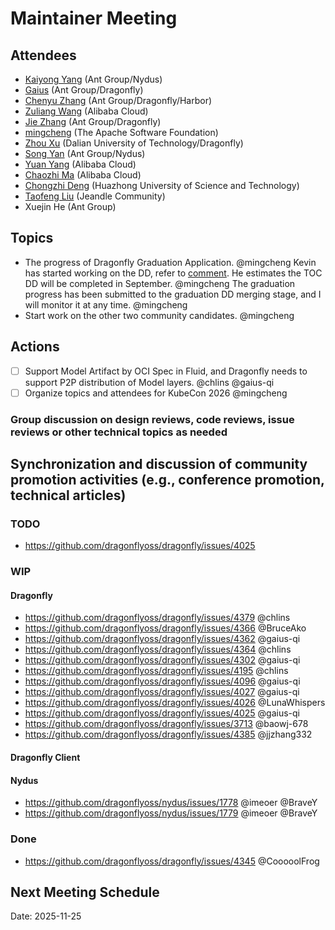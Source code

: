 # Maintainer Meeting

## Attendees

- [Kaiyong Yang](https://github.com/BraveY) (Ant Group/Nydus)
- [Gaius](https://github.com/gaius-qi) (Ant Group/Dragonfly)
- [Chenyu Zhang](https://github.com/chlins) (Ant Group/Dragonfly/Harbor)
- [Zuliang Wang](https://github.com/CooooolFrog) (Alibaba Cloud)
- [Jie Zhang](https://github.com/jjzhang332) (Ant Group/Dragonfly)
- [mingcheng](https://github.com/mingcheng) (The Apache Software Foundation)
- [Zhou Xu](https://github.com/fcgxz2003) (Dalian University of Technology/Dragonfly)
- [Song Yan](https://github.com/imeoer) (Ant Group/Nydus)
- [Yuan Yang](https://github.com/yyzai384) (Alibaba Cloud)
- [Chaozhi Ma](https://github.com/ClementMaH) (Alibaba Cloud)
- [Chongzhi Deng](https://github.com/BruceAko) (Huazhong University of Science and Technology)
- [Taofeng Liu](https://github.com/taofengliu) (Jeandle Community)
- Xuejin He (Ant Group)

## Topics

- The progress of Dragonfly Graduation Application. @mingcheng
  Kevin has started working on the DD, refer to [comment](https://github.com/cncf/toc/issues/1358#issuecomment-3245768028). He estimates the TOC DD will be completed in September. @mingcheng
  The graduation progress has been submitted to the graduation DD merging stage, and I will monitor it at any time. @mingcheng
- Start work on the other two community candidates. @mingcheng

## Actions

- [ ] Support Model Artifact by OCI Spec in Fluid, and Dragonfly needs to support P2P distribution of Model layers. @chlins @gaius-qi
- [ ] Organize topics and attendees for KubeCon 2026 @mingcheng

### Group discussion on design reviews, code reviews, issue reviews or other technical topics as needed

## Synchronization and discussion of community promotion activities (e.g., conference promotion, technical articles)

### TODO

- <https://github.com/dragonflyoss/dragonfly/issues/4025>

### WIP

#### Dragonfly

- <https://github.com/dragonflyoss/dragonfly/issues/4379> @chlins
- <https://github.com/dragonflyoss/dragonfly/issues/4366> @BruceAko
- <https://github.com/dragonflyoss/dragonfly/issues/4362> @gaius-qi
- <https://github.com/dragonflyoss/dragonfly/issues/4364> @chlins
- <https://github.com/dragonflyoss/dragonfly/issues/4302> @gaius-qi
- <https://github.com/dragonflyoss/dragonfly/issues/4195> @chlins
- <https://github.com/dragonflyoss/dragonfly/issues/4096> @gaius-qi
- <https://github.com/dragonflyoss/dragonfly/issues/4027> @gaius-qi
- <https://github.com/dragonflyoss/dragonfly/issues/4026> @LunaWhispers
- <https://github.com/dragonflyoss/dragonfly/issues/4025> @gaius-qi
- <https://github.com/dragonflyoss/dragonfly/issues/3713> @baowj-678
- <https://github.com/dragonflyoss/dragonfly/issues/4385> @jjzhang332

#### Dragonfly Client

#### Nydus

- <https://github.com/dragonflyoss/nydus/issues/1778> @imeoer @BraveY
- <https://github.com/dragonflyoss/nydus/issues/1779> @imeoer @BraveY

### Done

- <https://github.com/dragonflyoss/dragonfly/issues/4345> @CooooolFrog

## Next Meeting Schedule

Date: 2025-11-25
